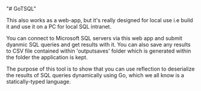 "# GoTSQL" 

This also works as a web-app, but it's really designed for local use i.e build it and use it on a PC for local SQL intranet.

You can connect to Microsoft SQL servers via this web app and submit dyanmic SQL queries and get results with it.
You can also save any results to CSV file contained within 'outputsaves' folder which is generated within the folder the application is kept. 

The purpose of this tool is to show that you can use reflection to deserialize the results of SQL queries dynamically using Go, which we all know is a statically-typed language.
